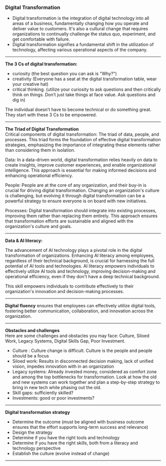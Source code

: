 ### Digital Transformation  
- Digital transformation is the integration of digital technology into all areas of a business, fundamentally changing how you operate and deliver value to customers. It's also a cultural change that requires organizations to continually challenge the status quo, experiment, and get comfortable with failure.
- Digital transformation signifies a fundamental shift in the utilization of technology, affecting various operational aspects of the company.

---
**The 3 Cs of digital transformation:**
- curiosity (the best question you can ask is "Why?")
- creativity (Everyone has a seat at the digital transformation table, wear your creative hat)
- critical thinking. (utilize your curiosity to ask questions and then critically think on things. Don’t just take things at face value. Ask questions and dig in)  

The individual doesn’t have to become technical or do something great. They start with these 3 Cs to be empowered.

---
**The Triad of Digital Transformation**  
Critical components of digital transformation: The triad of data, people, and processes. This triad forms the foundation of effective digital transformation strategies, emphasizing the importance of integrating these elements rather than considering them in isolation.

Data: In a data-driven world, digital transformation relies heavily on data to create insights, improve customer experiences, and enable organizational intelligence. This approach is essential for making informed decisions and enhancing operational efficiency.

People: People are at the core of any organization, and their buy-in is crucial for driving digital transformation. Changing an organization's culture is challenging, but evolving it through digital transformation can be a powerful strategy to ensure everyone is on board with new initiatives.

Processes: Digital transformation should integrate into existing processes, improving them rather than replacing them entirely. This approach ensures that transformation efforts are sustainable and aligned with the organization's culture and goals.

---
**Data & AI literacy:**

The advancement of AI technology plays a pivotal role in the digital transformation of organizations. Enhancing AI literacy among employees, regardless of their technical background, is crucial for harnessing the full potential of AI tools and technologies. AI literacy empowers individuals to effectively utilize AI tools and technology, improving decision-making and operational efficiency, even if they don't have a deep technical background.

This skill empowers individuals to contribute effectively to their organization's innovation and decision-making processes.

---

**Digital fluency** ensures that employees can effectively utilize digital tools, fostering better communication, collaboration, and innovation across the organization.

---
**Obstacles and challenges**  
Here are some challenges and obstacles you may face: Culture, Siloed Work, Legacy Systems, Digital Skills Gap, Poor Investment.
- Culture : Culture change is difficult. Culture is the people and people should be a focus
- Siloed work: Results in disconnected decision making, lack of unified vision, impedes innovation with in an organization
- Legacy systems: Already invested money, considered as comfort zone and among the top bottlenecks for transformation. Look at how the old and new systems can work together and plan a step-by-step strategy to bring in new tech while phasing out the old.
- Skill gaps: sufficiently skilled?
- Investments: good or poor investments?
---
**Digital transformation strategy**
- Determine the outcome (must be aligned with business outcome ensures that the effort supports long-term success and relevance)
- Design the strategy
- Determine if you have the right tools and technology
- Determine if you have the right skills, both from a literacy and technology perspective
- Establish the culture (evolve instead of change)

---
